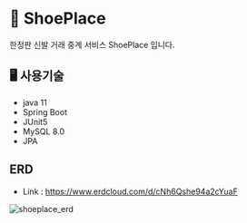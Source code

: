 # 👟 ShoePlace

한정판 신발 거래 중계 서비스 ShoePlace 입니다.

## 🖥️ 사용기술

- java 11
- Spring Boot
- JUnit5
- MySQL 8.0
- JPA

## ERD
- Link : https://www.erdcloud.com/d/cNh6Qshe94a2cYuaF

![shoeplace_erd](https://user-images.githubusercontent.com/48792664/218952771-a65ea3a5-f997-4ae6-bfae-f401b41433a9.png)
